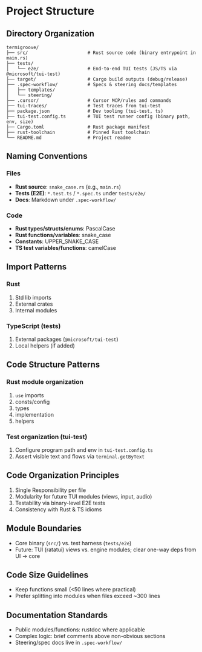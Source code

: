 # Project Structure

## Directory Organization

```
termigroove/
├── src/                      # Rust source code (binary entrypoint in main.rs)
├── tests/
│   └── e2e/                  # End-to-end TUI tests (JS/TS via @microsoft/tui-test)
├── target/                   # Cargo build outputs (debug/release)
├── .spec-workflow/           # Specs & steering docs/templates
│   ├── templates/
│   └── steering/
├── .cursor/                  # Cursor MCP/rules and commands
├── tui-traces/               # Test traces from tui-test
├── package.json              # Dev tooling (tui-test, ts)
├── tui-test.config.ts        # TUI test runner config (binary path, env, size)
├── Cargo.toml                # Rust package manifest
├── rust-toolchain            # Pinned Rust toolchain
└── README.md                 # Project readme
```

## Naming Conventions

### Files
- **Rust source**: `snake_case.rs` (e.g., `main.rs`)
- **Tests (E2E)**: `*.test.ts` / `*.spec.ts` under `tests/e2e/`
- **Docs**: Markdown under `.spec-workflow/`

### Code
- **Rust types/structs/enums**: PascalCase
- **Rust functions/variables**: snake_case
- **Constants**: UPPER_SNAKE_CASE
- **TS test variables/functions**: camelCase

## Import Patterns

### Rust
1. Std lib imports
2. External crates
3. Internal modules

### TypeScript (tests)
1. External packages (`@microsoft/tui-test`)
2. Local helpers (if added)

## Code Structure Patterns

### Rust module organization
1. `use` imports
2. consts/config
3. types
4. implementation
5. helpers

### Test organization (tui-test)
1. Configure program path and env in `tui-test.config.ts`
2. Assert visible text and flows via `terminal.getByText`

## Code Organization Principles
1. Single Responsibility per file
2. Modularity for future TUI modules (views, input, audio)
3. Testability via binary-level E2E tests
4. Consistency with Rust & TS idioms

## Module Boundaries
- Core binary (`src/`) vs. test harness (`tests/e2e`)
- Future: TUI (ratatui) views vs. engine modules; clear one-way deps from UI → core

## Code Size Guidelines
- Keep functions small (<50 lines where practical)
- Prefer splitting into modules when files exceed ~300 lines

## Documentation Standards
- Public modules/functions: rustdoc where applicable
- Complex logic: brief comments above non-obvious sections
- Steering/spec docs live in `.spec-workflow/`


